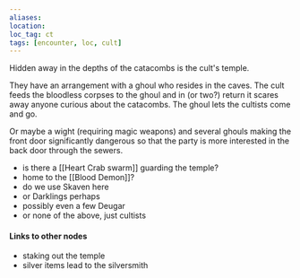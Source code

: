 ```yaml
---
aliases:
location:
loc_tag: ct
tags: [encounter, loc, cult]
---
```


Hidden away in the depths of the catacombs is the cult's temple.


They have an arrangement with a ghoul who resides in the caves.  The cult feeds the bloodless corpses to the ghoul and in (or two?) return it scares away anyone curious about the catacombs.  The ghoul lets the cultists come and go.

Or maybe a wight (requiring magic weapons) and several ghouls making the front door significantly dangerous so that the party is more interested in the back door through the sewers.

- is there a [[Heart Crab swarm]] guarding the temple?
- home to the [[Blood Demon]]?
- do we use Skaven here
- or Darklings perhaps
- possibly even a few Deugar
- or none of the above, just cultists

#### Links to other nodes
- staking out the temple
- silver items lead to the silversmith
